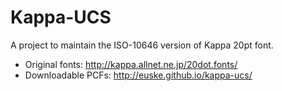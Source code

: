 Kappa-UCS
=========

A project to maintain the ISO-10646 version of Kappa 20pt font.

 * Original fonts: http://kappa.allnet.ne.jp/20dot.fonts/
 * Downloadable PCFs: http://euske.github.io/kappa-ucs/
